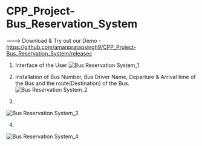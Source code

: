 # CPP_Project-Bus_Reservation_System

---> Download & Try out our Demo - https://github.com/amanpratapsingh9/CPP_Project-Bus_Reservation_System/releases


1) Interface of the User
![Bus Reservation System_1](https://user-images.githubusercontent.com/72128002/128635341-80d907e8-8b76-4f84-b34e-ed22a279bf94.jpg)

2) Installation of Bus Number, Bus Driver Name, Departure & Arrival time of the Bus and the route(Destination) of the Bus. 
![Bus Reservation System_2](https://user-images.githubusercontent.com/72128002/128635348-c5e90330-7937-4f1e-a109-45a81bb103dd.jpg)

3)
![Bus Reservation System_3](https://user-images.githubusercontent.com/72128002/128635358-a4c89c19-6199-47dc-a196-78366f32b04b.jpg)

4)
![Bus Reservation System_4](https://user-images.githubusercontent.com/72128002/128635361-6e0f0932-224b-4ec5-bf53-32c9703941b3.jpg)
